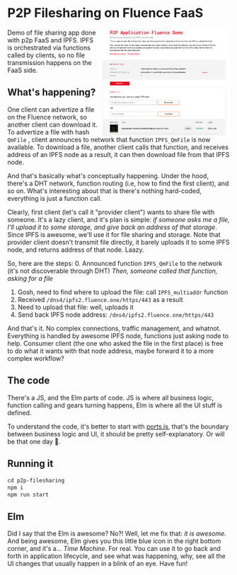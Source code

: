 # P2P Filesharing on Fluence FaaS
<img style="float: right;" src="p2p-fileshare.png" width="300"/>

Demo of file sharing app done with p2p FaaS and IPFS. IPFS is orchestrated via functions called by clients, so no file transmission happens on the FaaS side. 

## What's happening?
One client can advertize a file on the Fluence network, so another client can download it. To advertize a file with hash `QmFile` , client announces to network that function `IPFS_QmFile` is now available. To download a file, another client calls that function, and receives address of an IPFS node as a result, it can then download file from that IPFS node.

And that's basically what's conceptually happening. Under the hood, there's a DHT network, function routing (i.e, how to find the first client), and so on. What's interesting about that is there's nothing hard-coded, everything is just a function call.

Clearly, first client (let's call it "provider client") wants to share file with someone. It's a lazy client, and it's plan is simple: *if someone asks me a file, I'll upload it to some storage, and give back an address of that storage*. Since IPFS is awesome, we'll use it for file sharing and storage. Note that provider client doesn't transmit file directly, it barely uploads it to some IPFS node, and returns address of that node. Laazy. 

So, here are the steps:
0. Announced function `IPFS_QmFile` to the network (it's not discoverable through DHT)
*Then, someone called that function, asking for a file*
1. Gosh, need to find where to upload the file: call `IPFS_multiaddr` function
2. Received `/dns4/ipfs2.fluence.one/https/443` as a result
3. Need to upload that file: well, uploads it
4. Send back IPFS node address: `/dns4/ipfs2.fluence.one/https/443`

And that's it. No complex connections, traffic management, and whatnot. Everything is handled by awesome IPFS node, functions just asking node to help. Consumer client (the one who asked the file in the first place) is free to do what it wants with that node address, maybe forward it to a more complex workflow?

## The code
There's a JS, and the Elm parts of code. JS is where all business logic, function calling and gears turning happens, Elm is where all the UI stuff is defined. 

To understand the code, it's better to start with [ports.js](src/ports.js), that's the boundary between business logic and UI, it should be pretty self-explanatory. Or will be that one day 🙏.

## Running it
```
cd p2p-filesharing
npm i
npm run start
```

## Elm
Did I say that the Elm is awesome? No?! Well, let me fix that: *it is awesome.* And being awesome, Elm gives you this little blue icon in the right bottom corner, and it's a... *Time Machine*. For real. You can use it to go back and forth in application lifecycle, and see what was happening, why, see all the UI changes that usually happen in a blink of an eye. Have fun!